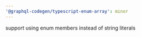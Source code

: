 ```yaml
---
'@graphql-codegen/typescript-enum-array': minor
---
```


support using enum members instead of string literals
